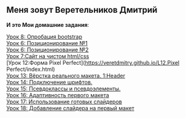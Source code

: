  Меня зовут Веретельников Дмитрий 
-------------------------
   **И это Мои домашние задания**:  
   
 [Урок 8: Опробация bootstrap](https://veretdmitry.github.io/L12/index.html)  
 [Урок 6: Позиционирование №1](https://veretdmitry.github.io/L6.Position/P-1/index.html)    
 [Урок 6: Позиционирование №2](https://veretdmitry.github.io/L6.Position/P-2/index.html)    
 [Урок 7:Сайт на чистом html/css](https://veretdmitry.github.io/L7.SITE№1/index.html)    
 [Урок 12:Форма Pixel Perfect](https://veretdmitry.github.io/L12.Pixel Perfect/index.html)  
 [Урок 13: Вёрстка реального макета. 1:Header](https://veretdmitry.github.io/L13.RealProject1/src/index.html)  
 [Урок 14: Подключение шрифтов.](https://veretdmitry.github.io/L14.Fonts/index.html)  
 [Урок 15: Псевдоклассы и псевдоэлементы.](https://veretdmitry.github.io/L15.Pseudo-elements/index.html)  
 [Урок 16: Aдаптивность первого макета](https://veretdmitry.github.io/L16.RealProject1/src/index.html)  
 [Урок 17: Использование готовых слайдеров](https://veretdmitry.github.io/L17.Slider/index.html)  
 [Урок 18: Добавление слайдера на первый макет](https://veretdmitry.github.io/L16.RealProject1/src/index.html)  
